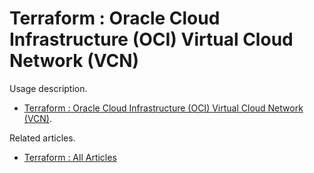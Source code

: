 # Terraform : Oracle Cloud Infrastructure (OCI) Virtual Cloud Network (VCN)

Usage description.

* [Terraform : Oracle Cloud Infrastructure (OCI) Virtual Cloud Network (VCN)](https://oracle-base.com/articles/misc/terraform-oci-vcn).

Related articles.

* [Terraform : All Articles](https://oracle-base.com/articles/misc/articles-misc#terraform)
